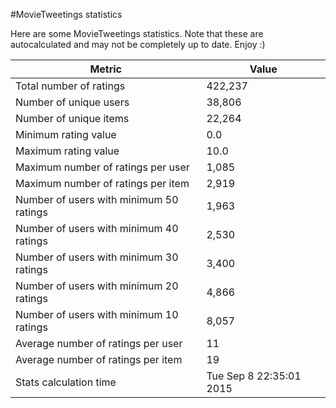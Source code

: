 #MovieTweetings statistics

Here are some MovieTweetings statistics. Note that these are autocalculated and may not be completely up to date. Enjoy :)

Metric | Value
--- | ---
Total number of ratings                 | 422,237
Number of unique users                  | 38,806
Number of unique items                  | 22,264
Minimum rating value                    | 0.0
Maximum rating value                    | 10.0
Maximum number of ratings per user      | 1,085
Maximum number of ratings per item      | 2,919
Number of users with minimum 50 ratings | 1,963
Number of users with minimum 40 ratings | 2,530
Number of users with minimum 30 ratings | 3,400
Number of users with minimum 20 ratings | 4,866
Number of users with minimum 10 ratings | 8,057
Average number of ratings per user      | 11
Average number of ratings per item      | 19
Stats calculation time                  | Tue Sep  8 22:35:01 2015

